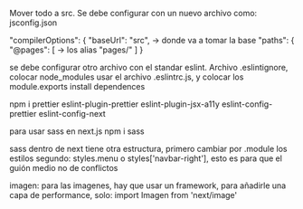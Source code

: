 Mover todo a src. Se debe configurar con un nuevo archivo como:
jsconfig.json

"compilerOptions": {
        "baseUrl": "src", -> donde va a tomar la base
        "paths": {
            "@pages": [ -> los alias
                "pages/" 
            ]
        }

se debe configurar otro archivo con el standar eslint. Archivo
.eslintignore, colocar node_modules
usar el archivo .eslintrc.js, y colocar los module.exports
install dependences

npm i prettier eslint-plugin-prettier eslint-plugin-jsx-a11y eslint-config-prettier eslint-config-next

para usar sass en next.js
npm i sass

sass dentro de next tiene otra estructura, primero cambiar por .module los estilos
segundo: styles.menu o styles['navbar-right'], esto es para que el guión medio no de conflictos

imagen: para las imagenes, hay que usar un framework, para añadirle una capa de performance, solo:
import Imagen from 'next/image'